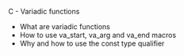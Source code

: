 C - Variadic functions
* What are variadic functions
* How to use va_start, va_arg and va_end macros
* Why and how to use the const type qualifier
